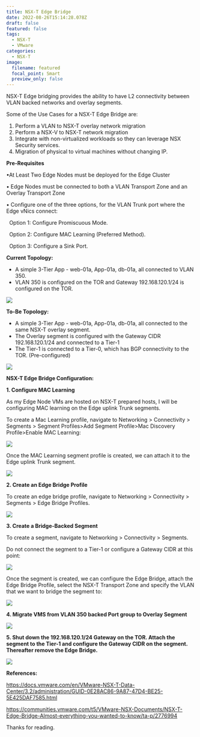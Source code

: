 ```yaml
---
title: NSX-T Edge Bridge
date: 2022-08-26T15:14:28.078Z
draft: false
featured: false
tags:
  - NSX-T
  - VMware
categories:
  - NSX-T
image:
  filename: featured
  focal_point: Smart
  preview_only: false
---
```

NSX-T Edge bridging provides the ability to have L2 connectivity between VLAN backed networks and overlay segments.

Some of the Use Cases for a NSX-T Edge Bridge are:

1. Perform a VLAN to NSX-T overlay network migration
2. Perform a NSX-V to NSX-T network migration
3. Integrate with non-virtualized workloads so they can leverage NSX Security services.
4. Migration of physical to virtual machines without changing IP.

**Pre-Requisites**

•At Least Two Edge Nodes must be deployed for the Edge Cluster

• Edge Nodes must be connected to both a VLAN Transport Zone and an Overlay Transport Zone

• Configure one of the three options, for the VLAN Trunk port where the Edge vNics connect:

  Option 1: Configure Promiscuous Mode.

  Option 2: Configure MAC Learning (Preferred Method).

  Option 3: Configure a Sink Port.

**Current Topology:**

* A simple 3-Tier App - web-01a, App-01a, db-01a, all connected to VLAN 350. 
* VLAN 350 is configured on the TOR and Gateway 192.168.120.1/24 is configured on the TOR.

![](vlan-app.png)

**To-Be Topology:**

* A simple 3-Tier App - web-01a, App-01a, db-01a, all connected to the same NSX-T overlay segment. 
* The Overlay segment is configured with the Gateway CIDR 192.168.120.1/24 and connected to a Tier-1
* The Tier-1 is connected to a Tier-0, which has BGP connectivity to the TOR. (Pre-configured)

![](nsx-t-overlay-app.png)

**NSX-T Edge Bridge Configuration:**

**1. Configure MAC Learning** 

As my Edge Node VMs are hosted on NSX-T prepared hosts, I will be configuring MAC learning on the Edge uplink Trunk segments.

To create a Mac Learning profile, navigate to Networking > Connectivity > Segments > Segment Profiles>Add Segment Profile>Mac Discovery Profile>Enable MAC Learning:

![](nsx-t-mac-learning-profile.png)

Once the MAC Learning segment profile is created, we can attach it to the  Edge uplink Trunk segment.

![](nsx-t-mac-learning-segment.png)

**2. Create an Edge Bridge Profile**

To create an edge bridge profile, navigate to Networking > Connectivity > Segments > Edge Bridge Profiles.

![](nsx-t-edge-bridge-profile.png)

**3. Create a Bridge-Backed Segment**

To create a segment, navigate to Networking > Connectivity > Segments.

Do not connect the segment to a Tier-1 or configure a Gateway CIDR at this point:

![](nsx-t-bridge-segment1.png)

 Once the segment is created, we can configure the Edge Bridge, attach the Edge Bridge Profile, select the NSX-T Transport Zone and specify the VLAN that we want to bridge the segment to:

![](nsx-t-bridge-segment2.png)



**4. Migrate VMS from VLAN 350 backed Port group to Overlay Segment**

![](nsx-t-overlay-migrate.png)



**5. Shut down the 192.168.120.1/24 Gateway on the TOR. Attach the segment to the Tier-1 and configure the Gateway CIDR on the segment. Thereafter remove the Edge Bridge.**

![](nsx-t-overylay-segmen-gateway.png)



**References:**

https://docs.vmware.com/en/VMware-NSX-T-Data-Center/3.2/administration/GUID-0E28AC86-9A87-47D4-BE25-5E425DAF7585.html

https://communities.vmware.com/t5/VMware-NSX-Documents/NSX-T-Edge-Bridge-Almost-everything-you-wanted-to-know/ta-p/2776994

Thanks for reading.